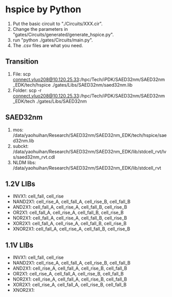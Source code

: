 # hspice by Python

1. Put the basic circuit to "./Circuits/XXX.cir".
2. Change the parameters in "gates/Circuits/generated/generate_hspice.py".
3. run "python ./gates/Circuits/main.py".
4. The .csv files are what you need.

## Transition

1. File: scp connect.yluo208@10.120.25.33:/hpc/Tech/iPDK/SAED32nm/SAED32nm_EDK/tech/hspice ./gates/Libs/SAED32nm/saed32nm.lib
2. Folder: scp -r connect.yluo208@10.120.25.33:/hpc/Tech/iPDK/SAED32nm/SAED32nm_EDK/tech ./gates/Libs/SAED32nm

## SAED32nm

1. mos: /data/yaohuihan/Research/SAED32nm/SAED32nm_EDK/tech/hspice/saed32nm.lib
2. subckt: /data/yaohuihan/Research/SAED32nm/SAED32nm_EDK/lib/stdcell_rvt/lvs/saed32nm_rvt.cdl
3. NLDM libs: /data/yaohuihan/Research/SAED32nm/SAED32nm_EDK/lib/stdcell_rvt

## 1.2V LIBs

* INVX1: cell_fall, cell_rise
* NAND2X1: cell_rise_A, cell_fall_A, cell_rise_B, cell_fall_B
* AND2X1: cell_fall_A, cell_rise_A, cell_fall_B, cell_rise_B
* OR2X1: cell_fall_A, cell_rise_A, cell_fall_B, cell_rise_B
* NOR2X1: cell_fall_A, cell_rise_A, cell_fall_B, cell_rise_B
* XOR2X1: cell_fall_A, cell_rise_A, cell_fall_B, cell_rise_B
* XNOR2X1: cell_fall_A, cell_rise_A, cell_fall_B, cell_rise_B

## 1.1V LIBs

* INVX1: cell_fall, cell_rise
* NAND2X1: cell_rise_A, cell_fall_A, cell_rise_B, cell_fall_B
* AND2X1: cell_rise_A, cell_fall_A, cell_rise_B, cell_fall_B
* OR2X1: cell_rise_A, cell_fall_A, cell_rise_B, cell_fall_B
* NOR2X1: cell_rise_A, cell_fall_A, cell_rise_B, cell_fall_B
* XOR2X1: cell_rise_A, cell_fall_A, cell_rise_B, cell_fall_B
* XNOR2X1: 
